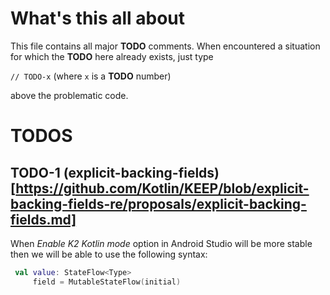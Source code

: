 # What's this all about
This file contains all major **TODO** comments. When encountered a situation for which the **TODO** here already exists, just type

`// TODO-x` (where `x` is a **TODO** number)

above the problematic code.

# TODOS
## TODO-1 (explicit-backing-fields)[https://github.com/Kotlin/KEEP/blob/explicit-backing-fields-re/proposals/explicit-backing-fields.md]
When *Enable K2 Kotlin mode* option in Android Studio will be more stable
then we will be able to use the following syntax:

```kotlin
 val value: StateFlow<Type>
     field = MutableStateFlow(initial)
```
